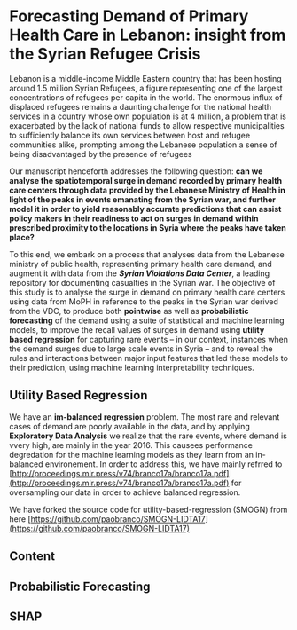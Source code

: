 # Forecasting Demand of Primary Health Care in Lebanon: insight from the Syrian Refugee Crisis

Lebanon is a middle-income Middle Eastern country that has been hosting around 1.5 million Syrian Refugees, a figure representing one of the largest concentrations of refugees per capita in the world. The enormous influx of displaced refugees remains a daunting challenge for the national health services in a country whose own population is at 4 million, a problem that is exacerbated by the lack of national funds to allow respective municipalities to sufficiently balance its own services between host and refugee communities alike, prompting among the Lebanese population a sense of being disadvantaged by the presence of refugees

Our manuscript henceforth addresses the following question: **can we analyse the spatiotemporal surge in demand recorded by primary health care centers through data provided by the Lebanese Ministry of Health in light of the peaks in events emanating from the Syrian war, and further model it in order to yield reasonably accurate predictions that can assist policy makers in their readiness to act on surges in demand within prescribed proximity to the locations in Syria where the peaks have taken place?**

To this end, we embark on a process that analyses data from the Lebanese ministry of public health, representing primary health care demand, and augment it with data from the ***Syrian Violations Data Center***, a leading repository for documenting casualties in the Syrian war. The objective of this study is to analyse the surge in demand on primary health care centers using data from MoPH in reference to the peaks in the Syrian war derived from the VDC, to produce both **pointwise** as well as **probabilistic forecasting** of the demand using a suite of statistical and machine learning models, to improve the recall values of surges in demand using **utility based regression** for capturing rare events – in our context, instances when the demand surges due to large scale events in Syria –  and to reveal the rules and interactions between major input features that led these models to their prediction, using machine learning interpretability techniques.

## Utility Based Regression
We have an **im-balanced regression** problem. The most rare and relevant cases of demand are poorly available in the data, and by applying **Exploratory Data Analysis** we realize that the rare events, where demand is vvery high, are mainly in the year 2016. This causees performance degredation for the machine learning models as they learn from an in-balanced environement. In order to address this, we have mainly refrred to [http://proceedings.mlr.press/v74/branco17a/branco17a.pdf](http://proceedings.mlr.press/v74/branco17a/branco17a.pdf) for oversampling our data in order to achieve balanced regression.

We have forked the source code for utility-based-regression (SMOGN) from here [https://github.com/paobranco/SMOGN-LIDTA17](https://github.com/paobranco/SMOGN-LIDTA17)

## Content
<!---
  - [DIBSRegress.R](https://github.com/hiyamgh/Forecasting-Demand-Primary-Health-Care/blob/master/CodeUbr/DIBSRegress.R):  the code implementing the SMOGN strategy for regression
  - [cross_validation_smogn.py](https://github.com/hiyamgh/Forecasting-Demand-Primary-Health-Care/blob/master/CodeUbr/cross_validation_smogn.py): the code for applying cross validation with oversampling (SMOGN). In this code, we call the appropriate **R** functions from python using Rpy2 module
  - **Helper Codes**
      - [extract_rare.py](https://github.com/hiyamgh/Forecasting-Demand-Primary-Health-Care/blob/master/CodeUbr/extract_rare.py)
      - [smogn.R](https://github.com/hiyamgh/Forecasting-Demand-Primary-Health-Care/blob/master/CodeUbr/smogn.R) --->

## Probabilistic Forecasting

## SHAP

